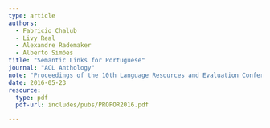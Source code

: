 ```yaml
---
type: article
authors:
  - Fabricio Chalub
  - Livy Real
  - Alexandre Rademaker
  - Alberto Simões
title: "Semantic Links for Portuguese"
journal: "ACL Anthology"
note: "Proceedings of the 10th Language Resources and Evaluation Conference (LREC),23-28 May 2016, Portoroz (Slovenia)"
date: 2016-05-23
resource:
  type: pdf
  pdf-url: includes/pubs/PROPOR2016.pdf

---
```

